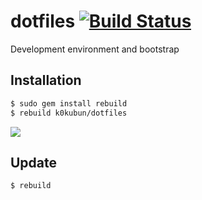 # dotfiles [![Build Status](https://travis-ci.org/k0kubun/dotfiles.svg?branch=master)](https://travis-ci.org/k0kubun/dotfiles)

Development environment and bootstrap

## Installation

```bash
$ sudo gem install rebuild
$ rebuild k0kubun/dotfiles
```

![](http://i.gyazo.com/2cb3efa40136f674ba16dddf67e31602.gif)

## Update

```bash
$ rebuild
```
